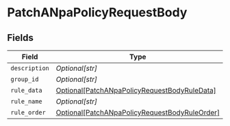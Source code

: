 # PatchANpaPolicyRequestBody


## Fields

| Field                                                                                                           | Type                                                                                                            | Required                                                                                                        | Description                                                                                                     | Example                                                                                                         |
| --------------------------------------------------------------------------------------------------------------- | --------------------------------------------------------------------------------------------------------------- | --------------------------------------------------------------------------------------------------------------- | --------------------------------------------------------------------------------------------------------------- | --------------------------------------------------------------------------------------------------------------- |
| `description`                                                                                                   | *Optional[str]*                                                                                                 | :heavy_minus_sign:                                                                                              | N/A                                                                                                             | <string>                                                                                                        |
| `group_id`                                                                                                      | *Optional[str]*                                                                                                 | :heavy_minus_sign:                                                                                              | N/A                                                                                                             | <string>                                                                                                        |
| `rule_data`                                                                                                     | [Optional[PatchANpaPolicyRequestBodyRuleData]](../../models/operations/patchanpapolicyrequestbodyruledata.md)   | :heavy_minus_sign:                                                                                              | N/A                                                                                                             |                                                                                                                 |
| `rule_name`                                                                                                     | *Optional[str]*                                                                                                 | :heavy_minus_sign:                                                                                              | N/A                                                                                                             | <string>                                                                                                        |
| `rule_order`                                                                                                    | [Optional[PatchANpaPolicyRequestBodyRuleOrder]](../../models/operations/patchanpapolicyrequestbodyruleorder.md) | :heavy_minus_sign:                                                                                              | N/A                                                                                                             |                                                                                                                 |